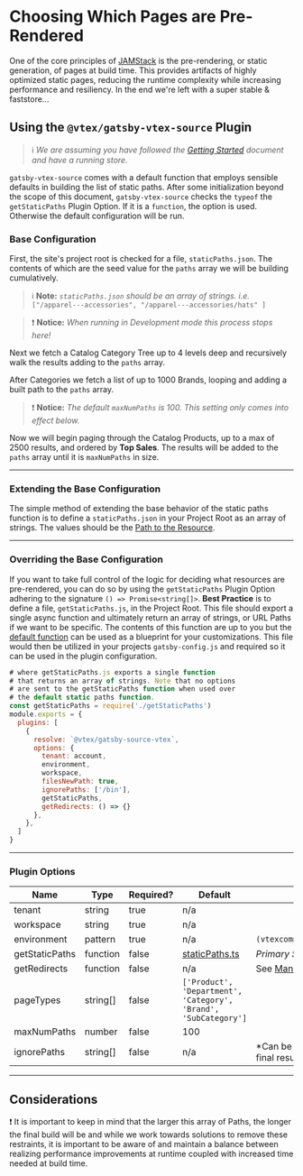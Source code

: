 # Choosing Which Pages are Pre-Rendered

One of the core principles of [JAMStack](https://github.com/vtex/faststore/tree/master/docs/what-is-jamstack.md) is the pre-rendering, or static generation, of pages at build time. This provides artifacts of highly optimized static pages, reducing the runtime complexity while increasing performance and resiliency. In the end we're left with a super stable & faststore...

## Using the `@vtex/gatsby-vtex-source` Plugin

>ℹ️ *We are assuming you have followed the [Getting Started](https://github.com/vtex/faststore/tree/master/docs/getting-started.md) document and have a running store.*

`gatsby-vtex-source` comes with a default function that employs sensible defaults in building the list of static paths. After some initialization beyond the scope of this document, `gatsby-vtex-source` checks the `typeof` the `getStaticPaths` Plugin Option. If it is a `function`, the option is used. Otherwise the default configuration will be run.

### Base Configuration

First, the site's project root is checked for a file, `staticPaths.json`. The contents of which are the seed value for the `paths` array we will be building cumulatively.

>ℹ️ **Note:** *`staticPaths.json` should be an array of strings. i.e.* `["/apparel---accessories", "/apparel---accessories/hats" ]`

>:exclamation: **Notice:** *When running in Development mode this process stops here!*

Next we fetch a Catalog Category Tree up to 4 levels deep and recursively walk the results adding to the `paths` array.

After Categories we fetch a list of up to 1000 Brands, looping and adding a built path to the `paths` array.

>:exclamation: **Notice:** *The default `maxNumPaths` is 100. This setting only comes into effect below.*

Now we will begin paging through the Catalog Products, up to a max of 2500 results, and ordered by **Top Sales**. The results will be added to the `paths` array until it is `maxNumPaths` in size.

---
### Extending the Base Configuration

The simple method of extending the base behavior of the static paths function is to define a `staticPaths.json` in your Project Root as an array of strings. The values should be the [Path to the Resource](https://developer.mozilla.org/en-US/docs/Learn/Common_questions/What_is_a_URL#path_to_resource).

---
### Overriding the Base Configuration

If you want to take full control of the logic for deciding what resources are pre-rendered, you can do so by using the `getStaticPaths` Plugin Option adhering to the signature `() => Promise<string[]>`.
**Best Practice** is to define a file, `getStaticPaths.js`, in the Project Root. This file should export a single async function and ultimately return an array of strings, or URL Paths if we want to be specific. The contents of this function are up to you but the [default function](https://github.com/vtex/faststore/blob/master/packages/gatsby-source-vtex/src/staticPaths.ts#L38) can be used as a blueprint for your customizations.
This file would then be utilized in your projects `gatsby-config.js` and required so it can be used in the plugin configuration.
```javascript
# where getStaticPaths.js exports a single function
# that returns an array of strings. Note that no options
# are sent to the getStaticPaths function when used over
# the default static paths function.
const getStaticPaths = require('./getStaticPaths')
module.exports = {
  plugins: [
    {
      resolve: `@vtex/gatsby-source-vtex`,
      options: {
        tenant: account,
        environment,
        workspace,
        filesNewPath: true,
        ignorePaths: ['/bin'],
        getStaticPaths,
        getRedirects: () => {}
      },
    },
  ]
} 
```
---
### Plugin Options
| Name           | Type     | Required? | Default                                                                                                            | Comments                                                                                            |
| -------------- | -------- | --------- | ------------------------------------------------------------------------------------------------------------------ | --------------------------------------------------------------------------------------------------- |
| tenant         | string   | true      | n/a                                                                                                                |                                                                                                     |
| workspace      | string   | true      | n/a                                                                                                                |                                                                                                     |
| environment    | pattern  | true      | n/a                                                                                                                | `(vtexcommercestable\|vtexcommercebeta)`                                                            |
| getStaticPaths | function | false     | [staticPaths.ts](https://github.com/vtex/faststore/blob/master/packages/gatsby-source-vtex/src/staticPaths.ts#L38) | *Primary Subject of this Document*                                                                  |
| getRedirects   | function | false     | n/a                                                                                                                | See [Managing URL Redirects](https://github.com/vtex/faststore/tree/master/docs/managing-url-redirects.md) |
| pageTypes      | string[] | false     | `['Product', 'Department', 'Category', 'Brand', 'SubCategory']`                                                   |                                                                                                     |
| maxNumPaths    | number   | false     | 100                                                                                                                |                                                                                                     |
| ignorePaths    | string[] | false     | n/a                                                                                                                | *Can be used to exclude paths from the final results returned by `getStaticPaths`                   |

---
## Considerations

:exclamation: It is important to keep in mind that the larger this array of Paths, the longer the final build will be and while we work towards solutions to remove these restraints, it is important to be aware of and maintain a balance between realizing performance improvements at runtime coupled with increased time needed at build time.
